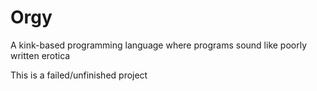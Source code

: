 # Orgy
A kink-based programming language where programs sound like poorly written erotica  

This is a failed/unfinished project
